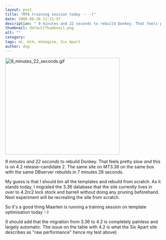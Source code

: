 ```yaml
---
layout: post
title: "MT4 training session today -- -)"
date: 2008-06-26 11:21:57
description: " 9 minutes and 22 seconds to rebuild Donkey. That feels pretty slow and this is on 4.2 release-candidate 2. The same site on MT3.36 on the same box with the same DBserver rebuilds in 7 minutes 28 seconds. My&#8230;"
thumbnail: defaultThumbnail.png
alt: ""
category: 
tags: mt, mt4, mtengine, Six Apart
author: dug
---
```


<p><img alt="9_minutes_22_seconds.gif" src="http://www.donkeyontheedge.com/i/9_minutes_22_seconds.gif" width="370" height="313" /></p>

<p><em>9 minutes and 22 seconds</em> to rebuild Donkey. That feels pretty slow <em>and</em> this is on 4.2 release-candidate 2. The same site on <span class="caps">MT3.36 </span>on the same box with the same DBserver rebuilds in 7 minutes 28 seconds.</p>

<p>My guess is that I should bin all the templates and rebuild from scratch. As it stands today, I migrated the 3.36 database that the site currently lives in over to 4.2rc2 lock stock and barrell without doing any pruning beforehand. Next experiment will be recreating the site from scratch.</p>

<p>So it's a good thing Maarten is running a training session on template optimisation today :-)</p>

<p>(I should add that the migration from 3.36 to 4.2 is completely painless and largely automatic. The issue on the table with 4.2 is what the Six Apart site describes as "raw performance" hence my test above)</p>
